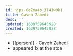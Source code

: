 ```yaml
---
id: njps-0eZma4o_3l4IwOk1
title: Caveh Zahedi
desc: ''
updated: 1639759645928
created: 1639759645928
---
```



- [[person]] - Caveh Zahedi
- appeared 1x at the stoa
